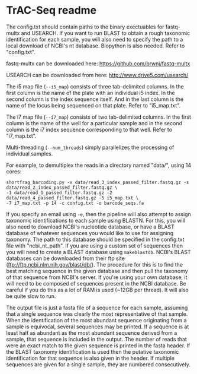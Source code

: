 # TrAC-Seq readme

The config.txt should contain paths to the binary exectuables for fastq-multx and USEARCH. If you want to run BLAST to obtain a rough taxonomic identification for each sample, you will also need to specify the path to a local download of NCBI's nt database. Biopython is also needed. Refer to "config.txt". 

fastq-multx can be downloaded here: https://github.com/brwnj/fastq-multx

USEARCH can be downloaded from here: http://www.drive5.com/usearch/

The i5 map file (`--i5_map`) consists of three tab-delimited columns. In the first column is the name of the plate with an individual i5 index. In the second column is the index sequence itself. And in the last column is the name of the locus being sequenced on that plate. Refer to "i5_map.txt".

The i7 map file (`--i7_map`) consists of two tab-delimited columns. In the first column is the name of the well for a particular sample and in the second column is the i7 index sequence corresponding to that well. Refer to "i7_map.txt".

Multi-threading (`--num_threads`) simply parallelizes the processing of individual samples.

For example, to demultiplex the reads in a directory named "data/", using 14 cores: 

```
shortfrag_barcoding.py -x data/read_3_index_passed_filter.fastq.gz -s data/read_2_index_passed_filter.fastq.gz \
-1 data/read_1_passed_filter.fastq.gz -2 data/read_4_passed_filter.fastq.gz -5 i5_map.txt \
-7 i7_map.txt -p 14 -c config.txt -o barcode_seqs.fa
```

If you specify an email using `-e`, then the pipeline will also attempt to assign taxonomic identifications to each sample using BLASTN. For this, you will also need to download NCBI's nucleotide database, or have a BLAST database of whatever sequences you would like to use for assigning taxonomy. The path to this database should be specified in the config.txt file with "ncbi_nt_path". If you are using a custom set of sequences then you will need to create a BLAST database using `makeblastdb`. NCBI's BLAST databases can be downloaded from their ftp site (ftp://ftp.ncbi.nlm.nih.gov/blast/db/). The procedure for this is to find the best matching sequence in the given database and then pull the taxonomy of that sequence from NCBI's server. If you're using your own database, it will need to be composed of sequences present in the NCBI database. Be careful if you do this as a lot of RAM is used (~12GB per thread). It will also be quite slow to run.

The output file is just a fasta file of a sequence for each sample, assuming that a single sequence was clearly the most representative of that sample. When the identification of the most abundant sequence originating from a sample is equivocal, several sequences may be printed. If a sequence is at least half as abundant as the most abundant sequence derived from a sample, that sequence is included in the output. The number of reads that were an exact match to the given sequence is printed in the fasta header. If the BLAST taxonomy identification is used then the putative taxonomic identification for that sequence is also given in the header. If multiple sequences are given for a single sample, they are numbered consecutively.